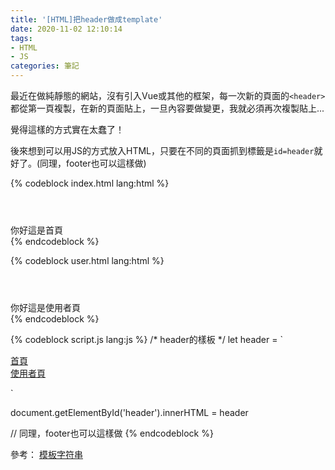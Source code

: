 ```yaml
---
title: '[HTML]把header做成template'
date: 2020-11-02 12:10:14
tags:
- HTML
- JS
categories: 筆記
---
```


最近在做純靜態的網站，沒有引入Vue或其他的框架，每一次新的頁面的`<header>`都從第一頁複製，在新的頁面貼上，一旦內容要做變更，我就必須再次複製貼上...

覺得這樣的方式實在太蠢了！

後來想到可以用JS的方式放入HTML，只要在不同的頁面抓到標籤是`id=header`就好了。(同理，footer也可以這樣做)
<!-- more -->
{% codeblock index.html lang:html %}
<body>
  <header id="header"></header>
    <div>
    你好這是首頁
    </div>
  <footer id="footer"></footer>
  <script src="script.js"></script>
</body>
{% endcodeblock %}

{% codeblock user.html lang:html %}
<body>
  <header id="header"></header>
    <div>
    你好這是使用者頁
    </div>
  <footer id="footer"></footer>
  <script src="script.js"></script>
</body>
{% endcodeblock %}

{% codeblock script.js lang:js %}
/* header的樣板 */
let header = `<div class="nav">
    <div class="nav-item">
        <a href="index.html">首頁</a>
    </div>
    <div class="nav-item">
        <a href="index.html">使用者頁</a>
    </div>
</div>`

document.getElementById('header').innerHTML = header

// 同理，footer也可以這樣做
{% endcodeblock %}

參考：
[模板字符串](https://developer.mozilla.org/zh-CN/docs/Web/JavaScript/Reference/template_strings)